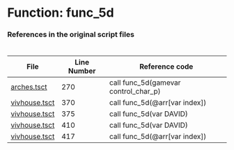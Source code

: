 # Function: func_5d 
### References in the original script files

#

| File | Line Number | Reference code |
| --- | --- | --- |
| [arches.tsct](../../../out/arches.tsct#L270) | 270 | call func_5d(gamevar control_char_p) |
| [vivhouse.tsct](../../../out/vivhouse.tsct#L370) | 370 | call func_5d(@arr[var index]) |
| [vivhouse.tsct](../../../out/vivhouse.tsct#L375) | 375 | call func_5d(var DAVID) |
| [vivhouse.tsct](../../../out/vivhouse.tsct#L410) | 410 | call func_5d(var DAVID) |
| [vivhouse.tsct](../../../out/vivhouse.tsct#L417) | 417 | call func_5d(@arr[var index]) |
